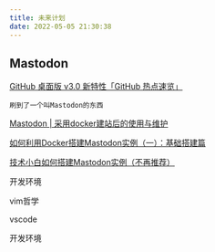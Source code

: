 ```yaml
---
title: 未来计划
date: 2022-05-05 21:30:38
---
```


## Mastodon

[GitHub 桌面版 v3.0 新特性「GitHub 热点速览」](https://zhuanlan.zhihu.com/p/509262697)

`刷到了一个叫Mastodon的东西`

[Mastodon | 采用docker建站后的使用与维护](https://blog.tantalum.life/posts/how-to-run-your-mastodon-by-docker/)

[如何利用Docker搭建Mastodon实例（一）：基础搭建篇](https://pullopen.github.io/%E5%9F%BA%E7%A1%80%E6%90%AD%E5%BB%BA/2020/10/19/Mastodon-on-Docker.html)

[技术小白如何搭建Mastodon实例（不再推荐）](https://pullopen.github.io/%E5%9F%BA%E7%A1%80%E6%90%AD%E5%BB%BA/2020/07/19/How-to-build-a-mastodon-instance.html)

开发环境

vim哲学

vscode

开发环境
